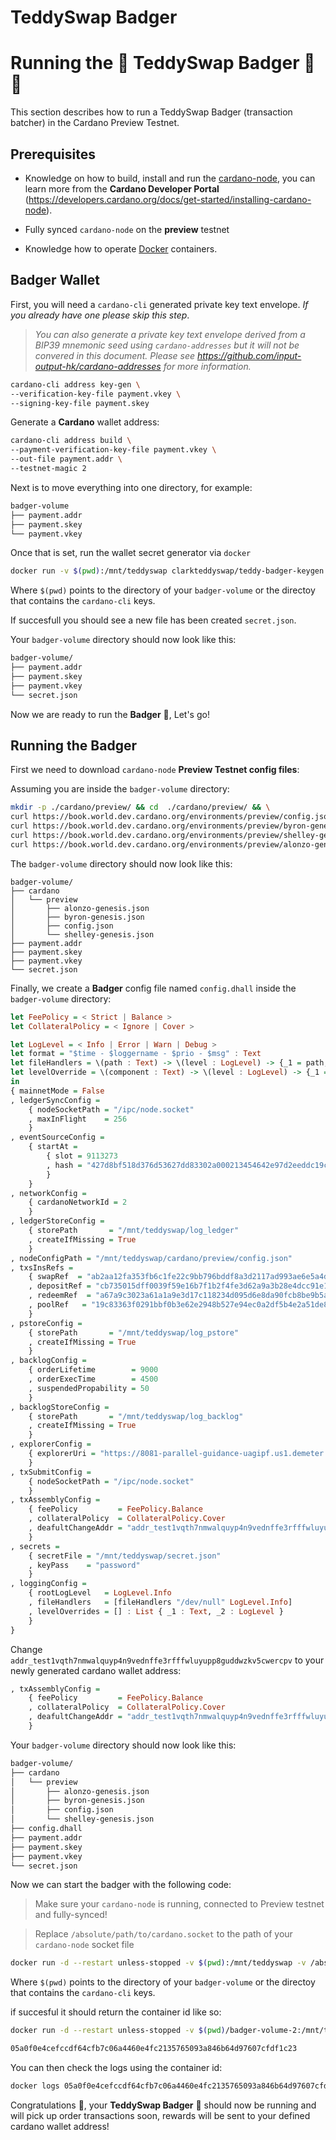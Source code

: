 # TeddySwap Badger

# Running the 🧸 TeddySwap Badger 🍯 🦡

This section describes how to run a TeddySwap Badger (transaction batcher) in the Cardano Preview Testnet.


## Prerequisites

- Knowledge on how to build, install and run the [cardano-node](https://github.com/input-output-hk/cardano-node), you can learn more from the **Cardano Developer Portal** (https://developers.cardano.org/docs/get-started/installing-cardano-node).

- Fully synced `cardano-node` on the **preview** testnet
- Knowledge how to operate [Docker](https://docker.io) containers.

## Badger Wallet

First, you will need a `cardano-cli` generated private key text envelope. *If you already have one please skip this step*. 

> *You can also generate a private key text envelope derived from a BIP39 mnemonic seed using `cardano-addresses` but it will not be convered in this document. Please see https://github.com/input-output-hk/cardano-addresses for more information.*

```sh
cardano-cli address key-gen \
--verification-key-file payment.vkey \
--signing-key-file payment.skey
```

Generate a **Cardano** wallet address:

```sh
cardano-cli address build \
--payment-verification-key-file payment.vkey \
--out-file payment.addr \
--testnet-magic 2
```

Next is to move everything into one directory, for example:

```sh
badger-volume
├── payment.addr
├── payment.skey
└── payment.vkey
```

Once that is set, run the wallet secret generator via `docker`

```sh
docker run -v $(pwd):/mnt/teddyswap clarkteddyswap/teddy-badger-keygen:patch-1
```

Where `$(pwd)` points to the directory of your `badger-volume` or the directoy that contains the `cardano-cli` keys.

If succesfull you should see a new file has been created `secret.json`.

Your `badger-volume` directory should now look like this:

```sh
badger-volume/
├── payment.addr
├── payment.skey
├── payment.vkey
└── secret.json
```

Now we are ready to run the **Badger** 🦡, Let's go!

## Running the Badger

First we need to download `cardano-node` **Preview Testnet config files**:

Assuming you are inside the `badger-volume` directory:
```sh
mkdir -p ./cardano/preview/ && cd  ./cardano/preview/ && \
curl https://book.world.dev.cardano.org/environments/preview/config.json --output config.json && \
curl https://book.world.dev.cardano.org/environments/preview/byron-genesis.json --output byron-genesis.json && \
curl https://book.world.dev.cardano.org/environments/preview/shelley-genesis.json --output shelley-genesis.json && \
curl https://book.world.dev.cardano.org/environments/preview/alonzo-genesis.json --output alonzo-genesis.json && cd ../../
```

The `badger-volume` directory should now look like this:

```
badger-volume/
├── cardano
│   └── preview
│       ├── alonzo-genesis.json
│       ├── byron-genesis.json
│       ├── config.json
│       └── shelley-genesis.json
├── payment.addr
├── payment.skey
├── payment.vkey
└── secret.json
```

Finally, we create a **Badger** config file named `config.dhall` inside the `badger-volume` directory:

```haskell config.dhall
let FeePolicy = < Strict | Balance >
let CollateralPolicy = < Ignore | Cover >

let LogLevel = < Info | Error | Warn | Debug >
let format = "$time - $loggername - $prio - $msg" : Text
let fileHandlers = \(path : Text) -> \(level : LogLevel) -> {_1 = path, _2 = level, _3 = format}
let levelOverride = \(component : Text) -> \(level : LogLevel) -> {_1 = component, _2 = level}
in
{ mainnetMode = False
, ledgerSyncConfig =
    { nodeSocketPath = "/ipc/node.socket"
    , maxInFlight    = 256
    }
, eventSourceConfig =
    { startAt =
        { slot = 9113273
        , hash = "427d8bf518d376d53627dd83302a000213454642e97d2eeddc19cdcc89abfe8b"
        }
    }
, networkConfig =
    { cardanoNetworkId = 2
    }
, ledgerStoreConfig =
    { storePath       = "/mnt/teddyswap/log_ledger"
    , createIfMissing = True
    }
, nodeConfigPath = "/mnt/teddyswap/cardano/preview/config.json"
, txsInsRefs = 
    { swapRef  = "ab2aa12fa353fb6c1fe22c9bb796bddf8a3d2117ad993ae6e5a4d18cf1804e34#0"
    , depositRef = "cb735015dff0039f59e16b7f1b2f4fe3d62a9a3b28e4dcc91e1828eff6788b4e#0"
    , redeemRef  = "a67a9c3023a61a1a9e3d17c118234d095d6e8da90fcb8be9b5a9cc532b8f6b75#0"
    , poolRef   = "19c83363f0291bbf0b3e62e2948b527e94ec0a2df5b4e2a51de85d1158632b7a#0"
    }
, pstoreConfig =
    { storePath       = "/mnt/teddyswap/log_pstore"
    , createIfMissing = True
    }
, backlogConfig =
    { orderLifetime        = 9000
    , orderExecTime        = 4500
    , suspendedPropability = 50
    }
, backlogStoreConfig =
    { storePath       = "/mnt/teddyswap/log_backlog"
    , createIfMissing = True
    }
, explorerConfig =
    { explorerUri = "https://8081-parallel-guidance-uagipf.us1.demeter.run/"
    }
, txSubmitConfig =
    { nodeSocketPath = "/ipc/node.socket"
    }
, txAssemblyConfig =
    { feePolicy         = FeePolicy.Balance
    , collateralPolicy  = CollateralPolicy.Cover
    , deafultChangeAddr = "addr_test1vqth7nmwalquyp4n9vednffe3rfffwluyupp8guddwzkv5cwercpv"
    }
, secrets =
    { secretFile = "/mnt/teddyswap/secret.json"
    , keyPass    = "password"
    }
, loggingConfig =
    { rootLogLevel   = LogLevel.Info
    , fileHandlers   = [fileHandlers "/dev/null" LogLevel.Info]
    , levelOverrides = [] : List { _1 : Text, _2 : LogLevel }
    }
}
```

Change `addr_test1vqth7nmwalquyp4n9vednffe3rfffwluyupp8guddwzkv5cwercpv` to your newly generated cardano wallet address:

```haskell
, txAssemblyConfig =
    { feePolicy         = FeePolicy.Balance
    , collateralPolicy  = CollateralPolicy.Cover
    , deafultChangeAddr = "addr_test1vqth7nmwalquyp4n9vednffe3rfffwluyupp8guddwzkv5cwercpv"
    }
```

Your `badger-volume` directory should now look like this:

```sh
badger-volume/
├── cardano
│   └── preview
│       ├── alonzo-genesis.json
│       ├── byron-genesis.json
│       ├── config.json
│       └── shelley-genesis.json
├── config.dhall
├── payment.addr
├── payment.skey
├── payment.vkey
└── secret.json
```


Now we can start the badger with the following code:

> Make sure your `cardano-node` is running, connected to Preview testnet and fully-synced!

> Replace `/absolute/path/to/cardano.socket` to the path of your `cardano-node` socket file

```sh
docker run -d --restart unless-stopped -v $(pwd):/mnt/teddyswap -v /absolute/path/to/cardano.socket:/ipc/node.socket clarkteddyswap/teddy-swap-badger:1649714b3794f8001f1de46cb37fc5e7ff0b2c84
```

Where `$(pwd)` points to the directory of your `badger-volume` or the directoy that contains the `cardano-cli` keys.

if succesful it should return the container id like so:

```sh
docker run -d --restart unless-stopped -v $(pwd)/badger-volume-2:/mnt/teddyswap -v /tmp/ipc/node.socket:/ipc/node.socket clarkteddyswap/teddy-swap-badger:1649714b3794f8001f1de46cb37fc5e7ff0b2c84

05a0f0e4cefccdf64cfb7c06a4460e4fc2135765093a846b64d97607cfdf1c23
```

You can then check the logs using the container id:
```sh
docker logs 05a0f0e4cefccdf64cfb7c06a4460e4fc2135765093a846b64d97607cfdf1c23
```

Congratulations 🎊, your **TeddySwap Badger** 🦡 should now be running and will pick up order transactions soon, rewards will be sent to your defined cardano wallet address!
